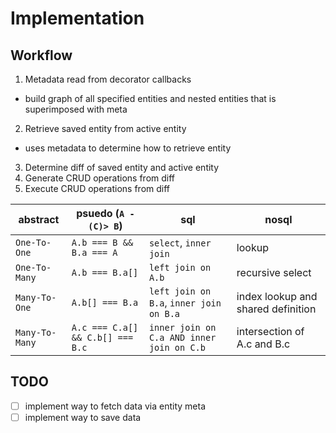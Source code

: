 # Implementation

## Workflow

1. Metadata read from decorator callbacks
  * build graph of all specified entities and nested entities that is superimposed with meta
2. Retrieve saved entity from active entity
  * uses metadata to determine how to retrieve entity 
3. Determine diff of saved entity and active entity 
4. Generate CRUD operations from diff
5. Execute CRUD operations from diff

| abstract | psuedo (`A -(C)> B`) | sql | nosql
|----------|--------|-----| -----
|`One-To-One`| `A.b === B && B.a === A` | `select`, `inner join`| lookup
|`One-To-Many`| `A.b === B.a[]`  |`left join on A.b`| recursive select
|`Many-To-One`| `A.b[] === B.a`|`left join on B.a`, `inner join on B.a` | index lookup and shared definition
|`Many-To-Many`| `A.c === C.a[] && C.b[] === B.c` | `inner join on C.a AND inner join on C.b` | intersection of A.c and B.c


## TODO
- [ ] implement way to fetch data via entity meta
- [ ] implement way to save data
